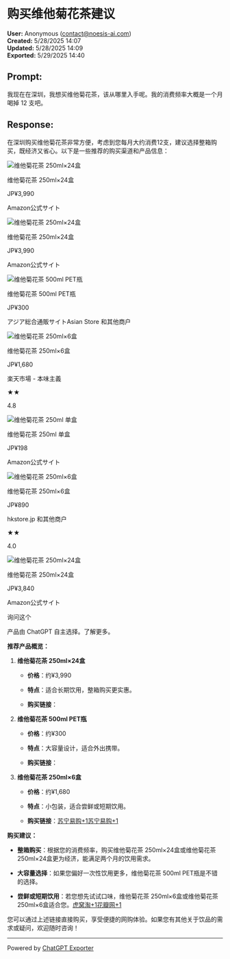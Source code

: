 # 购买维他菊花茶建议

**User:** Anonymous (contact@noesis-ai.com)  
**Created:** 5/28/2025 14:07  
**Updated:** 5/28/2025 14:09  
**Exported:** 5/29/2025 14:40  

## Prompt:
我现在在深圳，我想买维他菊花茶，该从哪里入手呢。我的消费频率大概是一个月喝掉 12 支吧。

## Response:
在深圳购买维他菊花茶非常方便，考虑到您每月大约消费12支，建议选择整箱购买，既经济又省心。以下是一些推荐的购买渠道和产品信息：

![维他菊花茶 250ml×24盒](https://images.openai.com/thumbnails/f8953fa2dbe5d8b91a89e259b58cd7ac.webp)

维他菊花茶 250ml×24盒

JP¥3,990

Amazon公式サイト

![维他菊花茶 250ml×24盒](https://images.openai.com/thumbnails/f8953fa2dbe5d8b91a89e259b58cd7ac.webp)

维他菊花茶 250ml×24盒

JP¥3,990

Amazon公式サイト

![维他菊花茶 500ml PET瓶](https://images.openai.com/thumbnails/35b280feeebde7007476fed1d68bcee2.webp)

维他菊花茶 500ml PET瓶

JP¥300

アジア総合通販サイトAsian Store 和其他商户

![维他菊花茶 250ml×6盒](https://images.openai.com/thumbnails/c4647ceaded0fcefa6984e93057d98ee.webp)

维他菊花茶 250ml×6盒

JP¥1,680

楽天市場 - 本味主義

★★

4.8

![维他菊花茶 250ml 单盒](https://images.openai.com/thumbnails/08c6d6d13dba8c44180199a94d327d64.webp)

维他菊花茶 250ml 单盒

JP¥198

Amazon公式サイト

![维他菊花茶 250ml×6盒](https://images.openai.com/thumbnails/e858ea2506abdafb665be688ab4c1735.webp)

维他菊花茶 250ml×6盒

JP¥890

hkstore.jp 和其他商户

★★

4.0

![维他菊花茶 250ml×24盒](https://images.openai.com/thumbnails/a7eb4a4a70885e23d6fd3e2415ae3eb1.webp)

维他菊花茶 250ml×24盒

JP¥3,840

Amazon公式サイト

询问这个

产品由 ChatGPT 自主选择。了解更多。

**推荐产品概览：**

1.  **维他菊花茶 250ml×24盒**
    
    *   **价格**：约¥3,990
        
    *   **特点**：适合长期饮用，整箱购买更实惠。
        
    *   **购买链接**：
        
2.  **维他菊花茶 500ml PET瓶**
    
    *   **价格**：约¥300
        
    *   **特点**：大容量设计，适合外出携带。
        
    *   **购买链接**：
        
3.  **维他菊花茶 250ml×6盒**
    
    *   **价格**：约¥1,680
        
    *   **特点**：小包装，适合尝鲜或短期饮用。
        
    *   **购买链接**：[苏宁易购+1苏宁易购+1](https://www.suning.com/item/0000000000/121419299.html?utm_source=chatgpt.com)
        

**购买建议：**

*   **整箱购买**：根据您的消费频率，购买维他菊花茶 250ml×24盒或维他菊花茶 250ml×24盒更为经济，能满足两个月的饮用需求。
    
*   **大容量选择**：如果您偏好一次性饮用更多，维他菊花茶 500ml PET瓶是不错的选择。
    
*   **尝鲜或短期饮用**：若您想先试试口味，维他菊花茶 250ml×6盒或维他菊花茶 250ml×6盒适合您。[虎窝淘+1花瓣网+1](https://tao.hooos.com/goods_8BbnP7DCntr7MYBHggrIbt8-vz2ooBsAagzqry8C4.html?utm_source=chatgpt.com)
    

您可以通过上述链接直接购买，享受便捷的网购体验。如果您有其他关于饮品的需求或疑问，欢迎随时咨询！



---
Powered by [ChatGPT Exporter](https://www.chatgptexporter.com)
